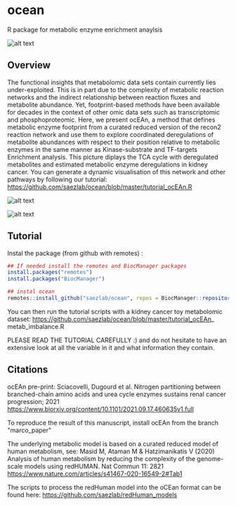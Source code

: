 # ocean
R package for metabolic enzyme enrichment anaylsis

![alt text](https://github.com/saezlab/ocean/blob/master/ocean_logo.001.png?raw=true)

## Overview

The functional insights that metabolomic data sets contain currently lies under-exploited. This is in part due to the complexity of metabolic reaction networks and the indirect relationship between reaction fluxes and metabolite abundance. Yet, footprint-based methods have been available for decades in the context of other omic data sets such as transcriptomic and phosphoproteomic. Here, we present ocEAn, a method that defines metabolic enzyme footprint from a curated reduced version of the recon2 reaction network and use them to explore coordinated deregulations of metabolite abundances with respect to their position relative to metabolic enzymes in the same manner as Kinase-substrate and TF-targets Enrichment analysis. This picture diplays the TCA cycle with deregulated metabolites and estimated metabolic enzyme deregulations in kidney cancer. You can generate a dynamic visualisation of this network and other pathways by following our tutorial: https://github.com/saezlab/ocean/blob/master/tutorial_ocEAn.R

![alt text](https://github.com/saezlab/ocean/blob/master/Summary.png?raw=true)

![alt text](https://github.com/saezlab/ocean/blob/master/TCA_shot.png?raw=true)

## Tutorial

Instal the package (from github with remotes) :

```r
## If needed install the remotes and BiocManager packages
install.packages("remotes")
install.packages("BiocManager")

## instal ocean
remotes::install_github("saezlab/ocean", repos = BiocManager::repositories())
```

You can then run the tutorial scripts with a kidney cancer toy metabolomic dataset: https://github.com/saezlab/ocean/blob/master/tutorial_ocEAn_ metab_imbalance.R

PLEASE READ THE TUTORIAL CAREFULLY :) and do not hesitate to have an extensive look at all the variable in it 
and what information they contain.

## Citations

ocEAn pre-print: Sciacovelli, Dugourd et al. Nitrogen partitioning between branched-chain amino acids and urea cycle enzymes sustains renal cancer progression; 2021 https://www.biorxiv.org/content/10.1101/2021.09.17.460635v1.full

To reproduce the result of this manuscript, install ocEAn from the branch "marco_paper"

The underlying metabolic model is based on a curated reduced model of human metabolism, see: Masid M, Ataman M & Hatzimanikatis V (2020) Analysis of human metabolism by reducing the complexity of the genome-scale models using redHUMAN. Nat Commun 11: 2821 https://www.nature.com/articles/s41467-020-16549-2#Tab1

The scripts to process the redHuman model into the oCEan format can be found here: https://github.com/saezlab/redHuman_models
